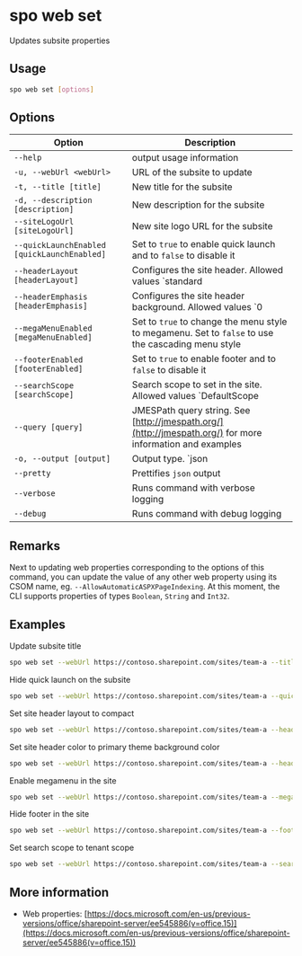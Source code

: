 # spo web set

Updates subsite properties

## Usage

```sh
spo web set [options]
```

## Options

Option|Description
------|-----------
`--help`|output usage information
`-u, --webUrl <webUrl>`|URL of the subsite to update
`-t, --title [title]`|New title for the subsite
`-d, --description [description]`|New description for the subsite
`--siteLogoUrl [siteLogoUrl]`|New site logo URL for the subsite
`--quickLaunchEnabled [quickLaunchEnabled]`|Set to `true` to enable quick launch and to `false` to disable it
`--headerLayout [headerLayout]`|Configures the site header. Allowed values `standard|compact`
`--headerEmphasis [headerEmphasis]`|Configures the site header background. Allowed values `0|1|2|3`
`--megaMenuEnabled [megaMenuEnabled]`|Set to `true` to change the menu style to megamenu. Set to `false` to use the cascading menu style
`--footerEnabled [footerEnabled]`|Set to `true` to enable footer and to `false` to disable it
`--searchScope [searchScope]`|Search scope to set in the site. Allowed values `DefaultScope|Tenant|Hub|Site`
`--query [query]`|JMESPath query string. See [http://jmespath.org/](http://jmespath.org/) for more information and examples
`-o, --output [output]`|Output type. `json|text`. Default `text`
`--pretty`|Prettifies `json` output
`--verbose`|Runs command with verbose logging
`--debug`|Runs command with debug logging

## Remarks

Next to updating web properties corresponding to the options of this command, you can update the value of any other web property using its CSOM name, eg. `--AllowAutomaticASPXPageIndexing`. At this moment, the CLI supports properties of types `Boolean`, `String` and `Int32`.

## Examples

Update subsite title

```sh
spo web set --webUrl https://contoso.sharepoint.com/sites/team-a --title Team-a
```

Hide quick launch on the subsite

```sh
spo web set --webUrl https://contoso.sharepoint.com/sites/team-a --quickLaunchEnabled false
```

Set site header layout to compact

```sh
spo web set --webUrl https://contoso.sharepoint.com/sites/team-a --headerLayout compact
```

Set site header color to primary theme background color

```sh
spo web set --webUrl https://contoso.sharepoint.com/sites/team-a --headerEmphasis 0
```

Enable megamenu in the site

```sh
spo web set --webUrl https://contoso.sharepoint.com/sites/team-a --megaMenuEnabled true
```

Hide footer in the site

```sh
spo web set --webUrl https://contoso.sharepoint.com/sites/team-a --footerEnabled false
```

Set search scope to tenant scope

```sh
spo web set --webUrl https://contoso.sharepoint.com/sites/team-a --searchScope tenant
```

## More information

- Web properties: [https://docs.microsoft.com/en-us/previous-versions/office/sharepoint-server/ee545886(v=office.15)](https://docs.microsoft.com/en-us/previous-versions/office/sharepoint-server/ee545886(v=office.15))
